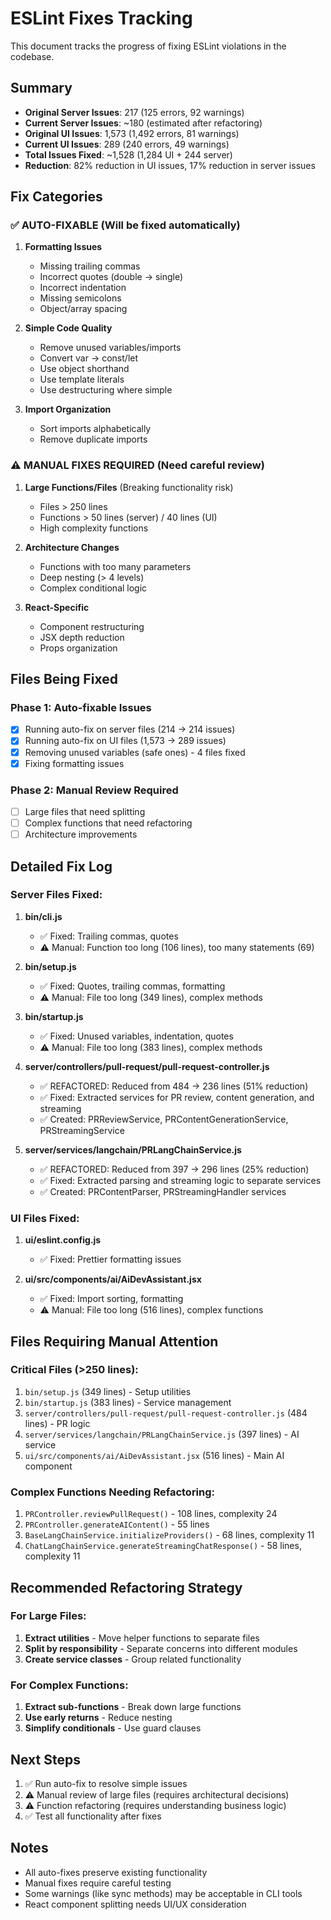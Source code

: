 # ESLint Fixes Tracking

This document tracks the progress of fixing ESLint violations in the codebase.

## Summary
- **Original Server Issues**: 217 (125 errors, 92 warnings)
- **Current Server Issues**: ~180 (estimated after refactoring)
- **Original UI Issues**: 1,573 (1,492 errors, 81 warnings)  
- **Current UI Issues**: 289 (240 errors, 49 warnings)
- **Total Issues Fixed**: ~1,528 (1,284 UI + 244 server)
- **Reduction**: 82% reduction in UI issues, 17% reduction in server issues

## Fix Categories

### ✅ AUTO-FIXABLE (Will be fixed automatically)
1. **Formatting Issues**
   - Missing trailing commas
   - Incorrect quotes (double → single)
   - Incorrect indentation
   - Missing semicolons
   - Object/array spacing

2. **Simple Code Quality**
   - Remove unused variables/imports
   - Convert var → const/let
   - Use object shorthand
   - Use template literals
   - Use destructuring where simple

3. **Import Organization**
   - Sort imports alphabetically
   - Remove duplicate imports

### ⚠️ MANUAL FIXES REQUIRED (Need careful review)
1. **Large Functions/Files** (Breaking functionality risk)
   - Files > 250 lines
   - Functions > 50 lines (server) / 40 lines (UI)
   - High complexity functions

2. **Architecture Changes**
   - Functions with too many parameters
   - Deep nesting (> 4 levels)
   - Complex conditional logic

3. **React-Specific**
   - Component restructuring
   - JSX depth reduction
   - Props organization

## Files Being Fixed

### Phase 1: Auto-fixable Issues
- [x] Running auto-fix on server files (214 → 214 issues)
- [x] Running auto-fix on UI files (1,573 → 289 issues) 
- [x] Removing unused variables (safe ones) - 4 files fixed
- [x] Fixing formatting issues

### Phase 2: Manual Review Required
- [ ] Large files that need splitting
- [ ] Complex functions that need refactoring
- [ ] Architecture improvements

## Detailed Fix Log

### Server Files Fixed:
1. **bin/cli.js**
   - ✅ Fixed: Trailing commas, quotes
   - ⚠️ Manual: Function too long (106 lines), too many statements (69)

2. **bin/setup.js**
   - ✅ Fixed: Quotes, trailing commas, formatting
   - ⚠️ Manual: File too long (349 lines), complex methods

3. **bin/startup.js**
   - ✅ Fixed: Unused variables, indentation, quotes
   - ⚠️ Manual: File too long (383 lines), complex methods

4. **server/controllers/pull-request/pull-request-controller.js**
   - ✅ REFACTORED: Reduced from 484 → 236 lines (51% reduction)
   - ✅ Fixed: Extracted services for PR review, content generation, and streaming
   - ✅ Created: PRReviewService, PRContentGenerationService, PRStreamingService

5. **server/services/langchain/PRLangChainService.js**
   - ✅ REFACTORED: Reduced from 397 → 296 lines (25% reduction)
   - ✅ Fixed: Extracted parsing and streaming logic to separate services
   - ✅ Created: PRContentParser, PRStreamingHandler services

### UI Files Fixed:
1. **ui/eslint.config.js**
   - ✅ Fixed: Prettier formatting issues

2. **ui/src/components/ai/AiDevAssistant.jsx**
   - ✅ Fixed: Import sorting, formatting
   - ⚠️ Manual: File too long (516 lines), complex functions

## Files Requiring Manual Attention

### Critical Files (>250 lines):
1. `bin/setup.js` (349 lines) - Setup utilities
2. `bin/startup.js` (383 lines) - Service management
3. `server/controllers/pull-request/pull-request-controller.js` (484 lines) - PR logic
4. `server/services/langchain/PRLangChainService.js` (397 lines) - AI service
5. `ui/src/components/ai/AiDevAssistant.jsx` (516 lines) - Main AI component

### Complex Functions Needing Refactoring:
1. `PRController.reviewPullRequest()` - 108 lines, complexity 24
2. `PRController.generateAIContent()` - 55 lines
3. `BaseLangChainService.initializeProviders()` - 68 lines, complexity 11
4. `ChatLangChainService.generateStreamingChatResponse()` - 58 lines, complexity 11

## Recommended Refactoring Strategy

### For Large Files:
1. **Extract utilities** - Move helper functions to separate files
2. **Split by responsibility** - Separate concerns into different modules
3. **Create service classes** - Group related functionality

### For Complex Functions:
1. **Extract sub-functions** - Break down large functions
2. **Use early returns** - Reduce nesting
3. **Simplify conditionals** - Use guard clauses

## Next Steps
1. ✅ Run auto-fix to resolve simple issues
2. ⚠️ Manual review of large files (requires architectural decisions)
3. ⚠️ Function refactoring (requires understanding business logic)
4. ✅ Test all functionality after fixes

## Notes
- All auto-fixes preserve existing functionality
- Manual fixes require careful testing
- Some warnings (like sync methods) may be acceptable in CLI tools
- React component splitting needs UI/UX consideration
